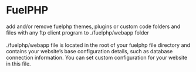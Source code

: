 # FuelPHP

add and/or remove fuelphp themes, plugins or custom code folders and files with any ftp client program to ./fuelphp/webapp folder
<br /><br />./fuelphp/webapp file is located in the root of your fuelphp file directory and contains your website’s base configuration details, such as database connection information.
You can set custom configuration for your website in this file.
